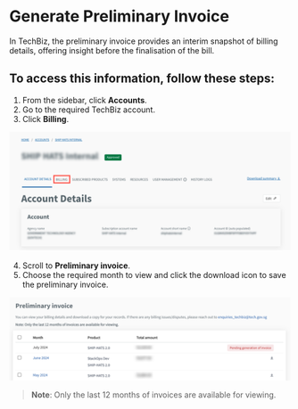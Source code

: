 # Generate Preliminary Invoice

In TechBiz, the preliminary invoice provides an interim snapshot of billing details, offering insight before the finalisation of the bill.

## To access this information, follow these steps:

1. From the sidebar, click **Accounts**.
2. Go to the required TechBiz account.
3. Click **Billing**.

![Placeholder for Billing Tab](/images/billing-new-1.png)

4. Scroll to **Preliminary invoice**.
5. Choose the required month to view and click the download icon to save the preliminary invoice.

![Placeholder for Preliminary Invoice Page](/images/prelim-bill-new-3.png)

> **Note**: Only the last 12 months of invoices are available for viewing.
